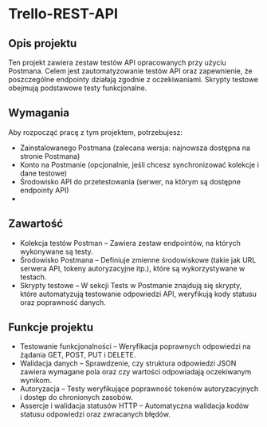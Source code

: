 # Trello-REST-API

## Opis projektu
Ten projekt zawiera zestaw testów API opracowanych przy użyciu Postmana. Celem jest zautomatyzowanie testów API oraz zapewnienie, że poszczególne endpointy działają zgodnie z oczekiwaniami. Skrypty testowe obejmują podstawowe testy funkcjonalne.

## Wymagania
Aby rozpocząć pracę z tym projektem, potrzebujesz:

- Zainstalowanego Postmana (zalecana wersja: najnowsza dostępna na stronie Postmana)
- Konto na Postmanie (opcjonalnie, jeśli chcesz synchronizować kolekcje i dane testowe)
- Środowisko API do przetestowania (serwer, na którym są dostępne endpointy API)
- 
## Zawartość
- Kolekcja testów Postman – Zawiera zestaw endpointów, na których wykonywane są testy.
- Środowisko Postmana – Definiuje zmienne środowiskowe (takie jak URL serwera API, tokeny autoryzacyjne itp.), które są wykorzystywane w testach.
- Skrypty testowe – W sekcji Tests w Postmanie znajdują się skrypty, które automatyzują testowanie odpowiedzi API, weryfikują kody statusu oraz poprawność danych.

## Funkcje projektu
- Testowanie funkcjonalności – Weryfikacja poprawnych odpowiedzi na żądania GET, POST, PUT i DELETE.
- Walidacja danych – Sprawdzenie, czy struktura odpowiedzi JSON zawiera wymagane pola oraz czy wartości odpowiadają oczekiwanym wynikom.
- Autoryzacja – Testy weryfikujące poprawność tokenów autoryzacyjnych i dostęp do chronionych zasobów.
- Assercje i walidacja statusów HTTP – Automatyczna walidacja kodów statusu odpowiedzi oraz zwracanych błędów.
